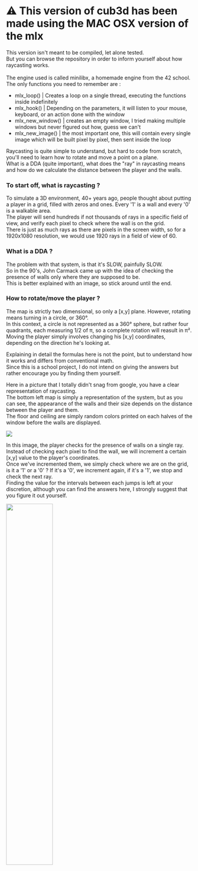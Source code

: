 # ⚠️ This version of cub3d has been made using the MAC OSX version of the mlx

This version isn't meant to be compiled, let alone tested. <br>
But you can browse the repository in order to inform yourself about how raycasting works. <br>
 <br>
The engine used is called minilibx, a homemade engine from the 42 school. <br>
The only functions you need to remember are :
- mlx_loop() | Creates a loop on a single thread, executing the functions inside indefinitely
- mlx_hook() | Depending on the parameters, it will listen to your mouse, keyboard, or an action done with the window
- mlx_new_window() | creates an empty window, I tried making multiple windows but never figured out how, guess we can't
- mlx_new_image() | the most important one, this will contain every single image which will be built pixel by pixel, then sent inside the loop

Raycasting is quite simple to understand, but hard to code from scratch, you'll need to learn how to rotate and move a point on a plane. <br>
What is a DDA (quite important), what does the "ray" in raycasting means and how do we calculate the distance between the player and the walls. <br>

### To start off, what is raycasting ? <br>
To simulate a 3D environment, 40+ years ago, people thought about putting a player in a grid, filled with zeros and ones. Every '1' is a wall and every '0' is a walkable area. <br>
The player will send hundreds if not thousands of rays in a specific field of view, and verify each pixel to check where the wall is on the grid. <br>
There is just as much rays as there are pixels in the screen width, so for a 1920x1080 resolution, we would use 1920 rays in a field of view of 60. <br>

### What is a DDA ? <br>
The problem with that system, is that it's SLOW, painfully SLOW. <br>
So in the 90's, John Carmack came up with the idea of checking the presence of walls only where they are supposed to be. <br>
This is better explained with an image, so stick around until the end. <br>

### How to rotate/move the player ? <br>
The map is strictly two dimensional, so only a [x,y] plane. However, rotating means turning in a circle, or 360°. <br>
In this context, a circle is not represented as a 360° sphere, but rather four quadrants, each measuring 1/2 of π, so a complete rotation will reasult in π². <br>
Moving the player simply involves changing his [x,y] coordinates, depending on the direction he's looking at. <br>

Explaining in detail the formulas here is not the point, but to understand how it works and differs from conventional math. <br>
Since this is a school project, I do not intend on giving the answers but rather encourage you by finding them yourself. <br>


Here in a picture that I totally didn't snag from google, you have a clear representation of raycasting. <br>
The bottom left map is simply a representation of the system, but as you can see, the appearance of the walls and their size depends on the distance between the player and them. <br>
The floor and ceiling are simply random colors printed on each halves of the window before the walls are displayed. <br>

<img src="http://jackkelly.name/blog/images/learning-to-raycast-in-haskell/basic_shading.png"></img>

In this image, the player checks for the presence of walls on a single ray. <br>
Instead of checking each pixel to find the wall, we will increment a certain [x,y] value to the player's coordinates. <br>
Once we've incremented them, we simply check where we are on the grid, is it a '1' or a '0' ? If it's a '0', we increment again, if it's a '1', we stop and check the next ray. <br>
Finding the value for the intervals between each jumps is left at your discretion, although you can find the answers here, I strongly suggest that you figure it out yourself. <br>

<img src="https://i.stack.imgur.com/TXHJB.png" style="width:50%;"></img>
